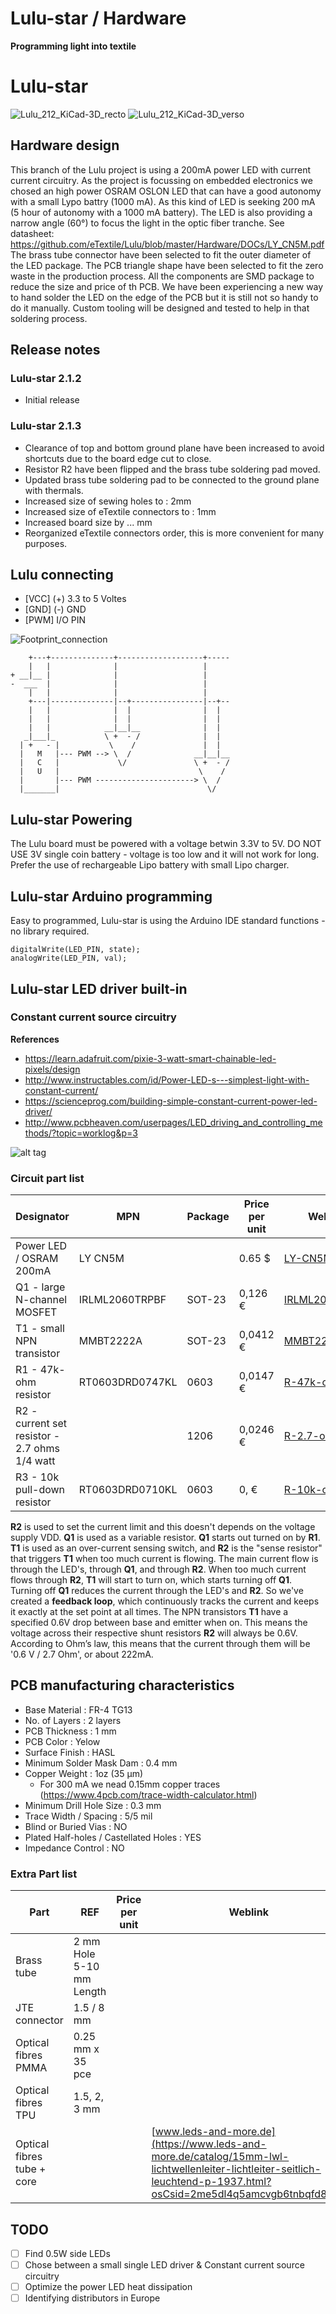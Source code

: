 # Lulu-star / Hardware
**Programming light into textile**

# Lulu-star

![Lulu_212_KiCad-3D_recto](https://farm5.staticflickr.com/4857/45228663424_4ba29975d1_z_d.jpg)
![Lulu_212_KiCad-3D_verso](https://farm5.staticflickr.com/4808/31013864907_860edcc788_z_d.jpg)

## Hardware design
This branch of the Lulu project is using a 200mA power LED with current current circuitry.
As the project is focussing on embedded electronics we chosed an high power OSRAM OSLON LED that can have a good autonomy with a small Lypo battry (1000 mA).
As this kind of LED is seeking 200 mA (5 hour of autonomy with a 1000 mA battery).
The LED is also providing a narrow angle (60°) to focus the light in the optic fiber tranche.
	See datasheet: https://github.com/eTextile/Lulu/blob/master/Hardware/DOCs/LY_CN5M.pdf
The brass tube connector have been selected to fit the outer diameter of the LED package.
The PCB triangle shape have been selected to fit the zero waste in the production process.
All the components are SMD package to reduce the size and price of th PCB.
We have been experiencing a new way to hand solder the LED on the edge of the PCB but it is still not so handy to do it manually.
Custom tooling will be designed and tested to help in that soldering process.

## Release notes
### Lulu-star 2.1.2
- Initial release
### Lulu-star 2.1.3
- Clearance of top and bottom ground plane have been increased to avoid shortcuts due to the board edge cut to close.
- Resistor R2 have been flipped and the brass tube soldering pad moved.
- Updated brass tube soldering pad to be connected to the ground plane with thermals.
- Increased size of sewing holes to : 2mm
- Increased size of eTextile connectors to : 1mm
- Increased board size by ... mm
- Reorganized eTextile connectors order, this is more convenient for many purposes.

## Lulu connecting
- [VCC] (+) 3.3 to 5 Voltes
- [GND] (-) GND
- [PWM] I/O PIN

![Footprint_connection](./DOCs/footprint_connection.jpg)


        +---+--------------+-------------------+-----
        |   |              |                   |
    + __|__ |              |                   |
    -  ___  |              |                   |
        |   |              |                   |
        +---|--------------|--+----------------|--+--
        |   |              |  |                |  |
        |   |              |  |                |  |
        |   |            __|__|__              |  |
       _|___|_           \ +  - /              |  |
      | +   - |           \    /               |  |
      |   M   |--- PWM --> \  /              __|__|__
      |   C   |             \/               \ +  - /
      |   U   |                               \    /
      |       |--- PWM ----------------------> \  /
      |_______|                                 \/


## Lulu-star Powering
The Lulu board must be powered with a voltage betwin 3.3V to 5V.
DO NOT USE 3V single coin battery - voltage is too low and it will not work for long.
Prefer the use of rechargeable Lipo battery with small Lipo charger.

## Lulu-star Arduino programming
Easy to programmed, Lulu-star is using the Arduino IDE standard functions - no library required.

    digitalWrite(LED_PIN, state);
    analogWrite(LED_PIN, val);

## Lulu-star LED driver built-in
### Constant current source circuitry

**References**
- https://learn.adafruit.com/pixie-3-watt-smart-chainable-led-pixels/design
- http://www.instructables.com/id/Power-LED-s---simplest-light-with-constant-current/
- https://scienceprog.com/building-simple-constant-current-power-led-driver/
- http://www.pcbheaven.com/userpages/LED_driving_and_controlling_methods/?topic=worklog&p=3

![alt tag](./DOCs/driver_00.png)

### Circuit part list
| Designator                                      | MPN                       | Package                | Price per unit | Weblink                |
| ----------------------------------------------- | ------------------------- | -----------------------|--------------- |------------------------|
| Power LED / OSRAM 200mA                         | LY CN5M                   |                        | 0.65 $         | [LY-CN5M](https://fr.aliexpress.com/item/OSRAM-OSLON-SX-High-Power-LED-0-5W-3030-Yellow-LY-CN5M/32865040281.html?spm=a2g0s.9042311.0.0.27426c371XVtDl) |
| Q1 - large N-channel MOSFET                     | IRLML2060TRPBF            | SOT-23                 | 0,126 €        | [IRLML2060TRPBF](https://www.digikey.com/product-detail/en/infineon-technologies/IRLML2060TRPBF/IRLML2060TRPBFCT-ND/2271917) |
| T1 - small NPN transistor                       | MMBT2222A                 | SOT-23                 | 0,0412 €       | [MMBT2222A](https://www.digikey.com/product-detail/en/diodes-incorporated/MMBT2222A-7-F/MMBT2222A-FDICT-ND/815723) |
| R1 - 47k-ohm resistor                           | RT0603DRD0747KL           | 0603                   | 0,0147 €       | [R-47k-ohm ](https://www.digikey.com/product-detail/en/yageo/RT0603DRD0747KL/311-47KDCT-ND/1035828) |
| R2 - current set resistor - 2.7 ohms 1/4 watt   |                           | 1206                   | 0,0246 €       | [R-2.7-ohm](https://fr.farnell.com/walsin/wr12w2r70ftl/resist-couche-epaisse-2-7r-1-0/dp/2668305) |
| R3 - 10k pull-down resistor                     | RT0603DRD0710KL           | 0603                   | 0,     €       | [R-10k-ohm](https://www.digikey.com/product-detail/en/yageo/RT0603DRD0710KL/311-10KDCT-ND/1035680) |

**R2** is used to set the current limit and this doesn't depends on the voltage supply VDD.
**Q1** is used as a variable resistor. **Q1** starts out turned on by **R1**.
**T1** is used as an over-current sensing switch, and **R2** is the "sense resistor" that triggers **T1** when too much current is flowing.
The main current flow is through the LED's, through **Q1**, and through **R2**.
When too much current flows through **R2**, **T1** will start to turn on, which starts turning off **Q1**. Turning off **Q1** reduces the current through the LED's and **R2**.
So we've created a **feedback loop**, which continuously tracks the current and keeps it exactly at the set point at all times.
The NPN transistors **T1** have a specified 0.6V drop between base and emitter when on.
This means the voltage across their respective shunt resistors **R2** will always be 0.6V.
According to Ohm’s law, this means that the current through them will be '0.6 V / 2.7 Ohm', or about 222mA.

## PCB manufacturing characteristics
  - Base Material : FR-4 TG13
  - No. of Layers : 2 layers
  - PCB Thickness : 1 mm
  - PCB Color : Yelow
  - Surface Finish : HASL
  - Minimum Solder Mask Dam : 0.4 mm
  - Copper Weight : 1oz (35 µm)
    - For 300 mA we nead 0.15mm copper traces (https://www.4pcb.com/trace-width-calculator.html)
  - Minimum Drill Hole Size : 0.3 mm
  - Trace Width / Spacing : 5/5 mil
  - Blind or Buried Vias : NO
  - Plated Half-holes / Castellated Holes : YES
  - Impedance Control : NO

### Extra Part list
| Part                       | REF                      | Price per unit   | Weblink        |
| -------------------------- | ------------------------ | -----------------|--------------- |
| Brass tube                 | 2 mm Hole 5-10 mm Length |                  |                |
| JTE connector              | 1.5 / 8 mm               |                  |                |
| Optical fibres PMMA        | 0.25 mm x 35 pce         |                  |                |
| Optical fibres TPU         | 1.5, 2, 3 mm             |                  |                |
| Optical fibres tube + core |                          |                  | [www.leds-and-more.de](https://www.leds-and-more.de/catalog/15mm-lwl-lichtwellenleiter-lichtleiter-seitlich-leuchtend-p-1937.html?osCsid=2me5dl4q5amcvgb6tnbqfd87i5) |

## TODO
- [ ] Find 0.5W side LEDs
- [ ] Chose between a small single LED driver & Constant current source circuitry
- [ ] Optimize the power LED heat dissipation
- [ ] Identifying distributors in Europe

